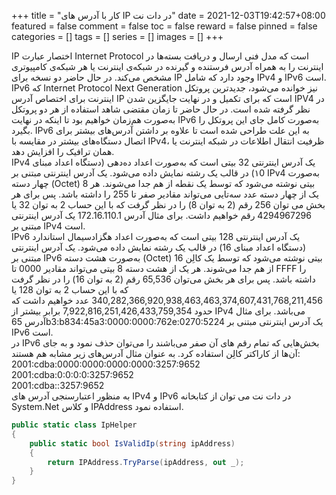 +++
title = "کار با آدرس های IP در دات نت"
date = 2021-12-03T19:42:57+08:00
featured = false
comment = false
toc = false
reward = false
pinned = false
categories = []
tags = []
series = []
images = []
+++

IP اختصار عبارت Internet Protocol است که مدل فنی ارسال و دریافت بسته‌ها در اینترنت را به همراه آدرس فرستنده و گیرنده در شبکه‌ی اینترنت یا هر شبکه‌ی کامپیوتری مشخص می‌کند. در حال حاضر دو نسخه برای IP وجود دارد که شامل IPv4 و IPv6 است.
<br>
IPv6 که Internet Protocol Next Generation نیز خوانده می‌شود، جدیدترین پروتکل اینترنت برای اختصاص آدرس IP است که برای تکمیل و در نهایت جایگزین شدن IPV4 در نظر گرفته شده است. در حال حاضر تا زمان مقتضی شاهد استفاده از هر دو پروتکل به‌صورت هم‌زمان خواهیم بود تا اینکه در نهایت IPv6 به‌صورت کامل جای این پروتکل را بگیرد. IPv6 به این علت طراحی شده است تا علاوه بر داشتن آدرس‌های بیشتر برای اتصال دستگاه‌های بیشتر در مقایسه با IPv4، ظرفیت انتقال اطلاعات در شبکه اینترنت یا همان ترافیک را افزایش دهد.
<br>
IPv4 یک آدرس اینترنتی 32 بیتی است که به‌صورت اعداد ده‌دهی (دستگاه اعداد مبنای ۱0) در قالب یک رشته نمایش داده می‌شود. یک آدرس اینترنتی مبتنی بر IPv4 به‌صورت چهار دسته (Octet) 8 بیتی نوشته می‌شود که توسط یک نقطه از هم جدا می‌شوند. هر یک از چهار دسته عدد سه‌تایی می‌تواند مقادیر صفر تا 255 را داشته باشد. پس برای هر بخش می توان 256 رقم (2 به توان 8) را در نظر گرفت که با این حساب 2 به توان 32 یا 4294967296 رقم خواهیم داشت. برای مثال آدرس 172.16.110.1 یک آدرس اینترنتی مبتنی بر IPv4 است.
<br>
IPv6 یک آدرس اینترنتی 128 بیتی است که به‌صورت اعداد هگزادسیمال استاندارد (دستگاه اعداد مبنای 16) در قالب یک رشته نمایش داده می‌شود. یک آدرس اینترنتی مبتنی بر IPv6 به‌صورت هشت دسته (Octet) 16 بیتی نوشته می‌شود که توسط یک کالِن از هم جدا می‌شوند. هر یک از هشت دسته 8 بیتی می‌تواند مقادیر 0000 تا FFFF  را داشته باشد. پس برای هر بخش می‌توان 65,536 رقم (2 به توان 16) را در نظر گرفت که با این حساب 2 به توان 128 یا 340,282,366,920,938,463,463,374,607,431,768,211,456 عدد خواهیم داشت که حدود 7,922,816,251,426,433,759,354 برابر بیشتر از IPv4 می‌باشد. برای مثال آدرس 65b3:b834:45a3:0000:0000:762e:0270:5224 یک آدرس اینترنتی مبتنی بر IPv6 است.
<br>
در IPv6 بخش‌هایی که تمام رقم های آن صفر می‌باشند را می‌توان حذف نمود و به جای آن‌ها از کاراکتر کالِن استفاده کرد. به عنوان مثال آدرس‌های زیر مشابه هم هستند:
<br>
2001:cdba:0000:0000:0000:0000:3257:9652
<br>
2001:cdba:0:0:0:0:3257:9652
<br>
2001:cdba::3257:9652
<br>
به منظور اعتبارسنجی آدرس های IPv4 و IPv6 در دات نت می توان از کتابخانه System.Net و کلاس IPAddress استفاده نمود.

```csharp
public static class IpHelper
{
    public static bool IsValidIp(string ipAddress)
    {
        return IPAddress.TryParse(ipAddress, out _);
    }
}
```